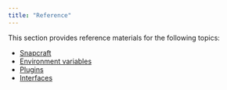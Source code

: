 ```yaml
---
title: "Reference"
---
```



This section provides reference materials for the following topics:

*   [Snapcraft](/docs/reference/snapcraft)
*   [Environment variables](/docs/reference/env)
*   [Plugins](/docs/reference/plugins)
*   [Interfaces](/docs/reference/interfaces)
